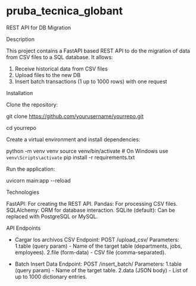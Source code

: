 # pruba_tecnica_globant

REST API for DB Migration

Description

This project contains a FastAPI based REST API to do the migration of data from CSV files to a SQL database.
It allows:
1. Receive historical data from CSV files
2. Upload files to the new DB
3. Insert batch transactions (1 up to 1000 rows) with one request

Installation

Clone the repository:

git clone https://github.com/yourusername/yourrepo.git

cd yourrepo

Create a virtual environment and install dependencies:

python -m venv venv
source venv/bin/activate  # On Windows use `venv\Scripts\activate`
pip install -r requirements.txt

Run the application:

uvicorn main:app --reload

Technologies

FastAPI: For creating the REST API.
Pandas: For processing CSV files.
SQLAlchemy: ORM for database interaction.
SQLite (default): Can be replaced with PostgreSQL or MySQL.

API Endpoints

- Cargar los archivos CSV
Endpoint: POST /upload_csv/
Parameters:
1.table (query param) - Name of the target table (departments, jobs, employees).
2.file (form-data) - CSV file (comma-separated).

- Batch Insert Data
Endpoint: POST /insert_batch/
Parameters:
1.table (query param) - Name of the target table.
2.data (JSON body) - List of up to 1000 dictionary entries.


